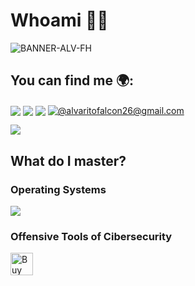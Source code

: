 # Whoami 👨‍💻 


![BANNER-ALV-FH](https://github.com/user-attachments/assets/de240673-f1ab-45f6-8f77-39cfdb8e8a8c)

## You can find me 🌍:

<a href="https://linkedin.com/in/álvaro-falcón-hernández-76699b274/" target="blank"><img align="center" src="https://img.shields.io/badge/LinkedIn-0077B5?style=for-the-badge&logo=linkedin&logoColor=white"/></a>
<a href="https://instagram.com/alvaroo.fh/" target="blank"><img align="center" src="https://img.shields.io/badge/Instagram-E4405F?style=for-the-badge&logo=instagram&logoColor=white"/></a>
<a href="https://www.youtube.com/@Alv-fh" target="blank"><img align="center" src="https://img.shields.io/badge/YouTube-FF0000?style=for-the-badge&logo=youtube&logoColor=white"/></a>
<a href = "mailto:alvaritofalcon26@gmail.com" target="blank"><img align="center" src="https://img.shields.io/badge/Gmail-D14836?style=for-the-badge&logo=gmail&logoColor=white" alt="@alvaritofalcon26@gmail.com"  /></a>


![](https://komarev.com/ghpvc/?username=Alv-fh&color=00defc&style=for-the-badge)


## What do I master?

### Operating Systems

<a href="https://skillicons.dev">
    <img src="https://skillicons.dev/icons?i=kali,ubuntu,windows,debian&perline=12" />
  </a>

### Offensive Tools of Cibersecurity












<a href='https://ko-fi.com/W7W313M7FS' target='_blank'><img height='36' style='border:0px;height:36px;' src='https://storage.ko-fi.com/cdn/kofi1.png?v=3' border='0' alt='Buy Me a Coffee at ko-fi.com' /></a>
